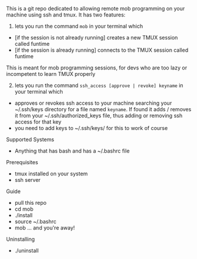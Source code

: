 This is a git repo dedicated to allowing remote mob programming on your machine using ssh and tmux.
It has two features:

1. lets you run the command `mob` in your terminal which
- [if the session is not already running] creates a new TMUX session called funtime
- [if the session is already running] connects to the TMUX session called funtime

This is meant for mob programming sessions, for devs who are too lazy or incompetent to learn TMUX properly

2. lets you run the command `ssh_access [approve | revoke] keyname` in your terminal which
- approves or revokes ssh access to your machine searching your ~/.ssh/keys directory for a file named `keyname`. If found it adds / removes it from your ~/.ssh/authorized_keys file, thus adding or removing ssh access for that key
- you need to add keys to ~/.ssh/keys/ for this to work of course

Supported Systems
- Anything that has bash and has a ~/.bashrc file

Prerequisites
- tmux installed on your system
- ssh server

Guide
- pull this repo
- cd mob
- ./install
- source ~/.bashrc
- mob
... and you're away!

Uninstalling
- ./uninstall
